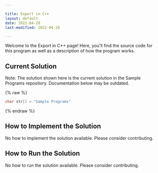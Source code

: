 ```yaml
---

title: Export in C++
layout: default
date: 2022-04-28
last-modified: 2022-04-29

---
```


Welcome to the Export in C++ page! Here, you'll find the source code for this program as well as a description of how the program works.

## Current Solution

Note: The solution shown here is the current solution in the Sample Programs repository. Documentation below may be outdated.

{% raw %}

```C++
char str[] = "Sample Programs"

```

{% endraw %}

## How to Implement the Solution

No how to implement the solution available. Please consider contributing.

## How to Run the Solution

No how to run the solution available. Please consider contributing.